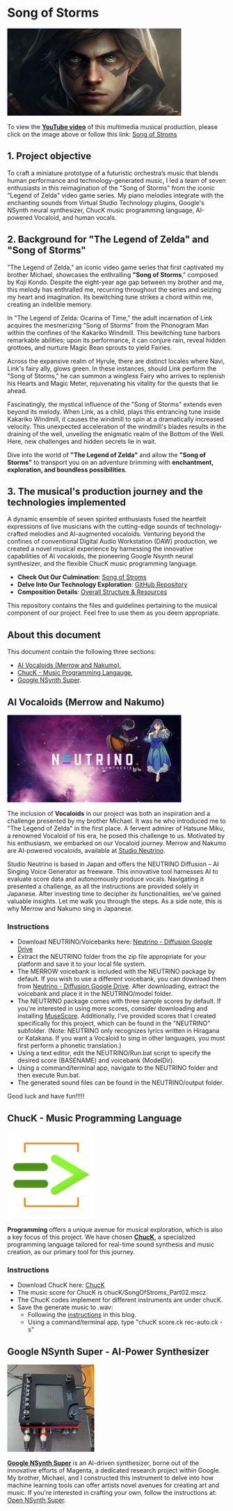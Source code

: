 # Song of Storms
[<img src="images/SongOfStorms_Link.jpeg" width="400" height="200">](https://youtu.be/WxbQ2BDVnvQ)

To view the __[YouTube video](https://youtu.be/WxbQ2BDVnvQ)__ of this multimedia musical production, please click on the image above or follow this link: [Song of Stroms](https://youtu.be/WxbQ2BDVnvQ)

## 1. Project objective
To craft a miniature prototype of a futuristic orchestra’s music that blends human performance and technology-generated music, I led a team of seven enthusiasts in this reimagination of the "Song of Storms" from the iconic "Legend of Zelda" video game series. My piano melodies integrate with the enchanting sounds from Virtual Studio Technology plugins, Google's NSynth neural synthesizer, ChucK music programming language, AI-powered Vocaloid, and human vocals.

## 2. Background for "The Legend of Zelda" and "Song of Storms" 
"The Legend of Zelda," an iconic video game series that first captivated my brother Michael, showcases the enthralling __"Song of Storms__," composed by Koji Kondo. Despite the eight-year age gap between my brother and me, this melody has enthralled me, recurring throughout the series and seizing my heart and imagination. Its bewitching tune strikes a chord within me, creating an indelible memory.

In "The Legend of Zelda: Ocarina of Time," the adult incarnation of Link acquires the mesmerizing "Song of Storms" from the Phonogram Man within the confines of the Kakariko Windmill. This bewitching tune harbors remarkable abilities; upon its performance, it can conjure rain, reveal hidden grottoes, and nurture Magic Bean sprouts to yield Fairies.

Across the expansive realm of Hyrule, there are distinct locales where Navi, Link's fairy ally, glows green. In these instances, should Link perform the "Song of Storms," he can summon a wingless Fairy who arrives to replenish his Hearts and Magic Meter, rejuvenating his vitality for the quests that lie ahead.

Fascinatingly, the mystical influence of the "Song of Storms" extends even beyond its melody. When Link, as a child, plays this entrancing tune inside Kakariko Windmill, it causes the windmill to spin at a dramatically increased velocity. This unexpected acceleration of the windmill's blades results in the draining of the well, unveiling the enigmatic realm of the Bottom of the Well. Here, new challenges and hidden secrets lie in wait.

Dive into the world of __"The Legend of Zelda"__ and allow the __"Song of Storms"__ to transport you on an adventure brimming with __enchantment, exploration, and boundless possibilities__.

## 3. The musical's production journey and the technologies implemented
A dynamic ensemble of seven spirited enthusiasts fused the heartfelt expressions of live musicians with the cutting-edge sounds of technology-crafted melodies and AI-augmented vocaloids. Venturing beyond the confines of conventional Digital Audio Workstation (DAW) production, we created a novel musical experience by harnessing the innovative capabilities of AI vocaloids, the pioneering Google Nsynth neural synthesizer, and the flexible ChucK music programming language.

- **Check Out Our Culmination**: [Song of Stroms](https://youtu.be/WxbQ2BDVnvQ)
- **Delve Into Our Technology Exploration**: [GitHub Repository](https://github.com/JeffreyLuo333/SongOfStorms)
- **Composition Details**: [Overall Structure & Resources](https://github.com/JeffreyLuo333/SongOfStorms/blob/main/SongOfStorms.pdf)

This repository contains the files and guidelines pertaining to the musical component of our project. Feel free to use them as you deem appropriate.

## About this document

This document contain the following three sections:
- <a href="#ai-vocaloids-merrow-and-nakumo">AI Vocaloids (Merrow and Nakumo)</a>,
- <a href="#chuck---music-programming-language">ChucK - Music Programming Langauge</a>,
- <a href="#google-nsynth-super---ai-power-synthesizer">Google NSynth Super</a>.

## AI Vocaloids (Merrow and Nakumo)
[<img src="images/Vocaloids.jpg" width="400" height="200">](https://studio-neutrino.com/)

The inclusion of __Vocaloids__ in our project was both an inspiration and a challenge presented by my brother Michael. It was he who introduced me to "The Legend of Zelda" in the first place. A fervent admirer of Hatsune Miku, a renowned Vocaloid of his era, he posed this challenge to us. Motivated by his enthusiasm, we embarked on our Vocaloid journey.
Merrow and Nakumo are AI-powered vocaloids, available at [Studio Neutrino](https://studio-neutrino.com/).

Studio Neutrino is based in Japan and offers the NEUTRINO Diffusion – AI Singing Voice Generator as freeware. This innovative tool harnesses AI to evaluate score data and autonomously produce vocals. Navigating it presented a challenge, as all the instructions are provided solely in Japanese. After investing time to decipher its functionalities, we've gained valuable insights. Let me walk you through the steps. As a side note, this is why Merrow and Nakumo sing in Japanese.

### Instructions
- Download NEUTRINO/Voicebanks here: [Neutrino - Diffusion Google Drive](https://drive.google.com/drive/folders/1cDicMle0z0y6zRLbQp3dD2kI-Zn21YHC)
- Extract the NEUTRINO folder from the zip file appropriate for your platform and save it to your local file system. 
- The MERROW voicebank is included with the NEUTRINO package by default. If you wish to use a different voicebank, you can download them from [Neutrino - Diffusion Google Drive](https://drive.google.com/drive/folders/1cDicMle0z0y6zRLbQp3dD2kI-Zn21YHC). After downloading, extract the voicebank and place it in the NEUTRINO/model folder.
- The NEUTRINO package comes with three sample scores by default. If you're interested in using more scores, consider downloading and installing [MuseScore](https://musescore.com/dashboard). Additionally, I've provided scores that I created specifically for this project, which can be found in the "NEUTRINO" subfolder. (Note: NEUTRINO only recognizes lyrics written in Hiragana or Katakana. If you want a Vocaloid to sing in other languages, you must first perform a phonetic translation.)
- Using a text editor, edit the NEUTRINO/Run.bat script to specify the desired score (BASENAME) and voicebank (ModelDir).
- Using a command/terminal app, navigate to the NEUTRINO folder and then execute Run.bat.
- The generated sound files can be found in the NEUTRINO/output folder.

Good luck and have fun!!!!!

## ChucK - Music Programming Language
[<img src="images/chuck-logo2023w.png" width="200" height="200">](https://chuck.stanford.edu/)

__Programming__ offers a unique avenue for musical exploration, which is also a key focus of this project. We have chosen [__ChucK__](https://chuck.stanford.edu/), a specialized programming language tailored for real-time sound synthesis and music creation, as our primary tool for this journey.

### Instructions
- Download ChucK here: [ChucK](https://chuck.stanford.edu/)
- The music score for ChucK is chucK/SongOfStroms_Part02.mscz.
- The ChucK codes implement for different instruments are under chucK.
- Save the generate music to .wav: 
  - Following the [instructions](http://learningChuck.blogspot.com/2012/05/saving-to-wav-files.html) in this blog.
  - Using a command/terminal app, type "chucK score.ck rec-auto.ck -s" 

## Google NSynth Super - AI-Power Synthesizer
[<img src="images/GoogleNSynth.jpg" width="200" height="200">](https://nsynthsuper.withgoogle.com/)

[__Google NSynth Super__](https://nsynthsuper.withgoogle.com/) is an AI-driven synthesizer, borne out of the innovative efforts of Magenta, a dedicated research project within Google. My brother, Michael, and I constructed this instrument to delve into how machine learning tools can offer artists novel avenues for creating art and music. If you're interested in crafting your own, follow the instructions at: [Open NSynth Super](https://github.com/googlecreativelab/open-nsynth-super).

